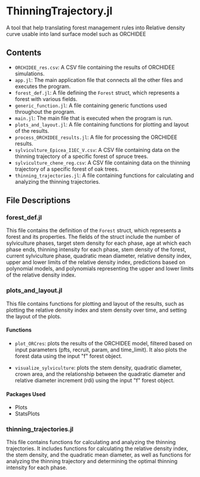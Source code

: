 # ThinningTrajectory.jl
A tool that help translating forest management rules into Relative density curve usable into land surface model such as ORCHIDEE

## Contents

- `ORCHIDEE_res.csv`: A CSV file containing the results of ORCHIDEE simulations.
- `app.jl`: The main application file that connects all the other files and executes the program.
- `forest_def.jl`: A file defining the `Forest` struct, which represents a forest with various fields.
- `generic_function.jl`: A file containing generic functions used throughout the program.
- `main.jl`: The main file that is executed when the program is run.
- `plots_and_layout.jl`: A file containing functions for plotting and layout of the results.
- `process_ORCHIDEE_results.jl`: A file for processing the ORCHIDEE results.
- `sylviculture_Epicea_I1EC_V.csv`: A CSV file containing data on the thinning trajectory of a specific forest of spruce trees.
- `sylviculture_chene_reg.csv`: A CSV file containing data on the thinning trajectory of a specific forest of oak trees.
- `thinning_trajectories.jl`: A file containing functions for calculating and analyzing the thinning trajectories.

## File Descriptions

### forest_def.jl
This file contains the definition of the `Forest` struct, which represents a forest and its properties. The fields of the struct include the number of sylviculture phases, target stem density for each phase, age at which each phase ends, thinning intensity for each phase, stem density of the forest, current sylviculture phase, quadratic mean diameter, relative density index, upper and lower limits of the relative density index, predictions based on polynomial models, and polynomials representing the upper and lower limits of the relative density index.

### plots_and_layout.jl
This file contains functions for plotting and layout of the results, such as plotting the relative density index and stem density over time, and setting the layout of the plots.
#### Functions
- `plot_ORCres`: plots the results of the ORCHIDEE model, filtered based on input parameters (pfts, recruit, param, and time_limit). It also plots the forest data using the input "f" forest object.

- `visualize_sylviculture`: plots the stem density, quadratic diameter, crown area, and the relationship between the quadratic diameter and relative diameter increment (rdi) using the input "f" forest object. 

#### Packages Used
- Plots
- StatsPlots

### thinning_trajectories.jl
This file contains functions for calculating and analyzing the thinning trajectories. It includes functions for calculating the relative density index, the stem density, and the quadratic mean diameter, as well as functions for analyzing the thinning trajectory and determining the optimal thinning intensity for each phase.
